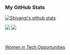 
### My GitHub Stats

[![Shivangi's github stats](https://github-readme-stats.vercel.app/api?username=geegatomar&count_private=true&theme=radical&show_icons=true)](https://github.com/anuraghazra/github-readme-stats)

[<img src="https://img.shields.io/badge/linkedin-%230077B5.svg?&style=for-the-badge&logo=linkedin&logoColor=white" />](https://www.linkedin.com/in/shivangitomar/)
[<img src="https://img.shields.io/badge/medium-%23292929.svg?&style=for-the-badge&logo=medium&logoColor=white"/>](https://medium.com/@shivangitomar1301)


<br>

[Women in Tech Opportunities](https://linktr.ee/shivangitomar)



 
